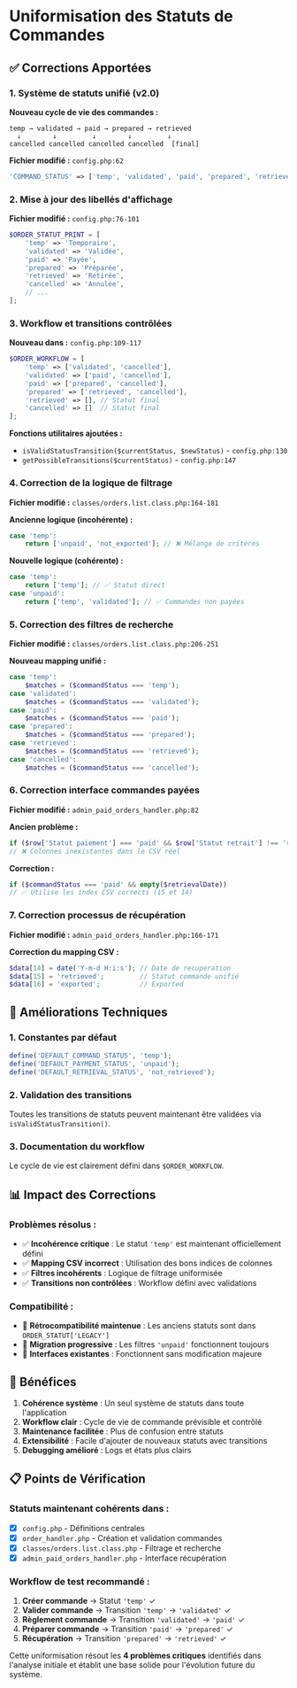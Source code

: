 # Uniformisation des Statuts de Commandes

## ✅ Corrections Apportées

### 1. **Système de statuts unifié (v2.0)**

**Nouveau cycle de vie des commandes :**
```
temp → validated → paid → prepared → retrieved
  ↓        ↓         ↓        ↓         ↓
cancelled cancelled cancelled cancelled  [final]
```

**Fichier modifié :** `config.php:62`
```php
'COMMAND_STATUS' => ['temp', 'validated', 'paid', 'prepared', 'retrieved', 'cancelled']
```

### 2. **Mise à jour des libellés d'affichage**

**Fichier modifié :** `config.php:76-101`
```php
$ORDER_STATUT_PRINT = [
    'temp' => 'Temporaire',
    'validated' => 'Validée', 
    'paid' => 'Payée',
    'prepared' => 'Préparée',
    'retrieved' => 'Retirée',
    'cancelled' => 'Annulée',
    // ...
];
```

### 3. **Workflow et transitions contrôlées**

**Nouveau dans :** `config.php:109-117`
```php
$ORDER_WORKFLOW = [
    'temp' => ['validated', 'cancelled'],
    'validated' => ['paid', 'cancelled'], 
    'paid' => ['prepared', 'cancelled'],
    'prepared' => ['retrieved', 'cancelled'],
    'retrieved' => [], // Statut final
    'cancelled' => []  // Statut final
];
```

**Fonctions utilitaires ajoutées :**
- `isValidStatusTransition($currentStatus, $newStatus)` - `config.php:130`
- `getPossibleTransitions($currentStatus)` - `config.php:147`

### 4. **Correction de la logique de filtrage**

**Fichier modifié :** `classes/orders.list.class.php:164-181`

**Ancienne logique (incohérente) :**
```php
case 'temp':
    return ['unpaid', 'not_exported']; // ❌ Mélange de critères
```

**Nouvelle logique (cohérente) :**
```php
case 'temp':
    return ['temp']; // ✅ Statut direct
case 'unpaid':
    return ['temp', 'validated']; // ✅ Commandes non payées
```

### 5. **Correction des filtres de recherche**

**Fichier modifié :** `classes/orders.list.class.php:206-251`

**Nouveau mapping unifié :**
```php
case 'temp':
    $matches = ($commandStatus === 'temp');
case 'validated':
    $matches = ($commandStatus === 'validated');
case 'paid':
    $matches = ($commandStatus === 'paid');
case 'prepared':
    $matches = ($commandStatus === 'prepared');
case 'retrieved':
    $matches = ($commandStatus === 'retrieved');
case 'cancelled':
    $matches = ($commandStatus === 'cancelled');
```

### 6. **Correction interface commandes payées**

**Fichier modifié :** `admin_paid_orders_handler.php:82`

**Ancien problème :**
```php
if ($row['Statut paiement'] === 'paid' && $row['Statut retrait'] !== 'retrieved')
// ❌ Colonnes inexistantes dans le CSV réel
```

**Correction :**
```php
if ($commandStatus === 'paid' && empty($retrievalDate))
// ✅ Utilise les index CSV corrects (15 et 14)
```

### 7. **Correction processus de récupération**

**Fichier modifié :** `admin_paid_orders_handler.php:166-171`

**Correction du mapping CSV :**
```php
$data[14] = date('Y-m-d H:i:s'); // Date de recuperation
$data[15] = 'retrieved';         // Statut commande unifié
$data[16] = 'exported';          // Exported
```

## 🔧 Améliorations Techniques

### 1. **Constantes par défaut**
```php
define('DEFAULT_COMMAND_STATUS', 'temp');
define('DEFAULT_PAYMENT_STATUS', 'unpaid'); 
define('DEFAULT_RETRIEVAL_STATUS', 'not_retrieved');
```

### 2. **Validation des transitions**
Toutes les transitions de statuts peuvent maintenant être validées via `isValidStatusTransition()`.

### 3. **Documentation du workflow**
Le cycle de vie est clairement défini dans `$ORDER_WORKFLOW`.

## 📊 Impact des Corrections

### Problèmes résolus :
- ✅ **Incohérence critique** : Le statut `'temp'` est maintenant officiellement défini
- ✅ **Mapping CSV incorrect** : Utilisation des bons indices de colonnes
- ✅ **Filtres incohérents** : Logique de filtrage uniformisée
- ✅ **Transitions non contrôlées** : Workflow défini avec validations

### Compatibilité :
- 🔄 **Rétrocompatibilité maintenue** : Les anciens statuts sont dans `ORDER_STATUT['LEGACY']`
- 🔄 **Migration progressive** : Les filtres `'unpaid'` fonctionnent toujours
- 🔄 **Interfaces existantes** : Fonctionnent sans modification majeure

## 🚀 Bénéfices

1. **Cohérence système** : Un seul système de statuts dans toute l'application
2. **Workflow clair** : Cycle de vie de commande prévisible et contrôlé  
3. **Maintenance facilitée** : Plus de confusion entre statuts
4. **Extensibilité** : Facile d'ajouter de nouveaux statuts avec transitions
5. **Debugging amélioré** : Logs et états plus clairs

## 📋 Points de Vérification

### Statuts maintenant cohérents dans :
- [x] `config.php` - Définitions centrales
- [x] `order_handler.php` - Création et validation commandes
- [x] `classes/orders.list.class.php` - Filtrage et recherche
- [x] `admin_paid_orders_handler.php` - Interface récupération

### Workflow de test recommandé :
1. **Créer commande** → Statut `'temp'` ✓
2. **Valider commande** → Transition `'temp'` → `'validated'` ✓
3. **Règlement commande** → Transition `'validated'` → `'paid'` ✓
4. **Préparer commande** → Transition `'paid'` → `'prepared'` ✓
5. **Récupération** → Transition `'prepared'` → `'retrieved'` ✓

Cette uniformisation résout les **4 problèmes critiques** identifiés dans l'analyse initiale et établit une base solide pour l'évolution future du système.